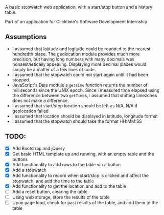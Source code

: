 A basic stopwatch web application, with a start/stop button and a history table.

Part of an application for Clicktime's Software Development Internship

## Assumptions
- I assumed that latitude and logitude could be rounded to the nearest hundredth place. The geolocation module provides
much more precision, but having long numbers with many decimals was nonaesthetically appealing. Displaying more decimal
places would simply be a matter of a few lines of code.
- I assumed that the stopwatch could not start again until it had been stopped.
- JavaScript's Date module's `getTime` function returns the number of milliseconds since the UNIX epoch. Since I measured
time elapsed using the difference between two `getTime`s, I assumed that shifting timezones does not make a difference.
- I assumed that start/stop location should be left as N/A, N/A if geolocation failed
- I assumed that location should be displayed in latitude, longitude format
- I assumed that the stopwatch should take the format HH:MM:SS

## TODO:
- [x] Add Bootstrap and jQuery
- [x] Get basic HTML template up and running, with an empty table and the buttons
- [x] Add functionality to add rows to the table via a button
- [x] Add a stopwatch
- [x] Add functionality to record when start/stop is clicked and affect the stopwatch, and add the time to the table
- [x] Add functionality to get the location and add to the table
- [ ] Add a reset button, clearing the table
- [ ] Using web storage, store the results of the table
- [ ] Upon page load, check for past results of the table, and add them to the table

